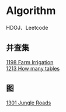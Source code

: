 # Algorithm
HDOJ、Leetcode

## 并查集
[1198 Farm Irrigation](https://github.com/Conzxy/Algorithm/blob/master/HDOJ/Union-Find%20Set/1198.md)<br>
[1213 How many tables](https://github.com/Conzxy/Algorithm/blob/master/HDOJ/Union-Find%20Set/1213.md)<br>
## 图
[1301 Jungle Roads](https://github.com/Conzxy/Algorithm/blob/master/HDOJ/Graph/1301.md)<br>

